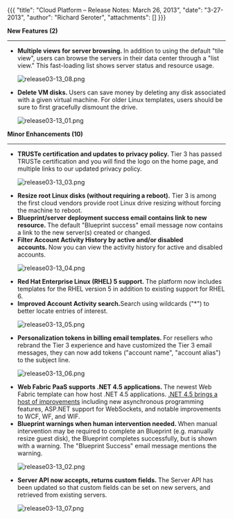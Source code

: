 {{{
  "title": "Cloud Platform – Release Notes: March 26, 2013",
  "date": "3-27-2013",
  "author": "Richard Seroter",
  "attachments": []
}}}

<p><strong>New Features (2)</strong>
</p>
<hr />
<ul>
  <li><strong>Multiple views for server browsing.&nbsp;</strong>In addition to using the default "tile view", users can browse the servers in their data center through a "list view." This fast-loading list shows server status and resource usage.
    <p><img src="https://t3n.zendesk.com/attachments/token/eh9vjjkxnbufrbd/?name=release03-13_08.png" alt="release03-13_08.png" />
    </p>
  </li>
  <li><strong>Delete VM disks.&nbsp;</strong>Users can save money by deleting any disk associated with a given virtual machine. For older Linux templates, users should be sure to first gracefully dismount the drive.
    <p><img src="https://t3n.zendesk.com/attachments/token/tkongkmho07mlyp/?name=release03-13_01.png" alt="release03-13_01.png" />
    </p>
  </li>
</ul>
<p></p>
<p><strong>Minor Enhancements (10)</strong>
</p>
<hr />
<ul>
  <li><strong>TRUSTe certification and updates to privacy policy.&nbsp;</strong>Tier 3 has passed TRUSTe certification and you will find the logo on the home page, and multiple links to our updated privacy policy.
    <p><img src="https://t3n.zendesk.com/attachments/token/2hi5l90nwpuqolk/?name=release03-13_03.png" alt="release03-13_03.png" />
    </p>
  </li>
  <li><strong>Resize root Linux disks (without requiring a reboot).</strong> Tier 3 is among the first cloud vendors provide root Linux drive resizing without forcing the machine to reboot.</li>
  <li><strong>Blueprint/server deployment success email contains link to new resource.&nbsp;</strong>The default "Blueprint success" email message now contains a link to the new server(s) created or changed.</li>
  <li><strong>Filter Account Activity History by active and/or disabled accounts.&nbsp;</strong>Now you can view the activity history for active and disabled accounts.
    <p><img src="https://t3n.zendesk.com/attachments/token/yep9gtt35d9jeii/?name=release03-13_04.png" alt="release03-13_04.png" />
    </p>
  </li>
  <li><strong>Red Hat Enterprise Linux (RHEL) 5 support.&nbsp;</strong>The platform now includes templates for the RHEL version 5 in addition to existing support for RHEL 6.</li>
  <li><strong>Improved Account Activity search.</strong>Search using wildcards ("*") to better locate entries of interest.
    <p><img src="https://t3n.zendesk.com/attachments/token/mxrgjg96hixoqj2/?name=release03-13_05.png" alt="release03-13_05.png" />
    </p>
  </li>
  <li><strong>Personalization tokens in billing email templates.&nbsp;</strong>For resellers who rebrand the Tier 3 experience and have customized the Tier 3 email messages, they can now add tokens ("account name", "account alias") to the subject line.
    <p><img src="https://t3n.zendesk.com/attachments/token/fbaum1mvvhg9d6s/?name=release03-13_06.png" alt="release03-13_06.png" />
    </p>
  </li>
  <li><strong>Web Fabric PaaS supports .NET 4.5 applications.&nbsp;</strong>The newest Web Fabric template can how host .NET 4.5 applications. <a href="http://msdn.microsoft.com/en-us/library/ms171868.aspx">.NET 4.5 brings a host of improvements</a> including
    new asynchronous programming features, ASP.NET support for WebSockets, and notable improvements to WCF, WF, and WIF.</li>
  <li><strong>Blueprint warnings when human intervention needed.&nbsp;</strong>When manual intervention may be required to complete an Blueprint (e.g. manually resize guest disk), the Blueprint completes successfully, but is shown with a warning. The "Blueprint
    Success" email message mentions the warning.
    <p><img src="https://t3n.zendesk.com/attachments/token/f1j9fdvjnvqrjon/?name=release03-13_02.png" alt="release03-13_02.png" />
    </p>
  </li>
  <li><strong>Server API now accepts, returns custom fields.&nbsp;</strong>The Server API has been updated so that custom fields can be set on new servers, and retrieved from existing servers.
    <p><img src="https://t3n.zendesk.com/attachments/token/o7d26btenmr3mjy/?name=release03-13_07.png" alt="release03-13_07.png" />
    </p>
  </li>
</ul>